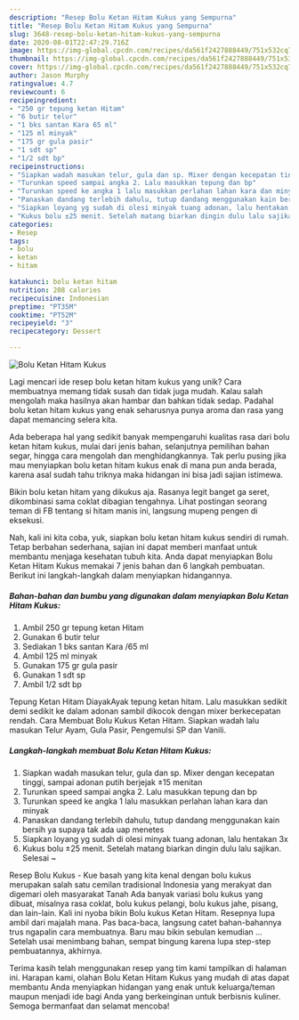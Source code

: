```yaml
---
description: "Resep Bolu Ketan Hitam Kukus yang Sempurna"
title: "Resep Bolu Ketan Hitam Kukus yang Sempurna"
slug: 3648-resep-bolu-ketan-hitam-kukus-yang-sempurna
date: 2020-08-01T22:47:29.716Z
image: https://img-global.cpcdn.com/recipes/da561f2427888449/751x532cq70/bolu-ketan-hitam-kukus-foto-resep-utama.jpg
thumbnail: https://img-global.cpcdn.com/recipes/da561f2427888449/751x532cq70/bolu-ketan-hitam-kukus-foto-resep-utama.jpg
cover: https://img-global.cpcdn.com/recipes/da561f2427888449/751x532cq70/bolu-ketan-hitam-kukus-foto-resep-utama.jpg
author: Jason Murphy
ratingvalue: 4.7
reviewcount: 6
recipeingredient:
- "250 gr tepung ketan Hitam"
- "6 butir telur"
- "1 bks santan Kara 65 ml"
- "125 ml minyak"
- "175 gr gula pasir"
- "1 sdt sp"
- "1/2 sdt bp"
recipeinstructions:
- "Siapkan wadah masukan telur, gula dan sp. Mixer dengan kecepatan tinggi, sampai adonan putih berjejak ±15 menitan"
- "Turunkan speed sampai angka 2. Lalu masukkan tepung dan bp"
- "Turunkan speed ke angka 1 lalu masukkan perlahan lahan kara dan minyak"
- "Panaskan dandang terlebih dahulu, tutup dandang menggunakan kain bersih ya supaya tak ada uap menetes"
- "Siapkan loyang yg sudah di olesi minyak tuang adonan, lalu hentakan 3x"
- "Kukus bolu ±25 menit. Setelah matang biarkan dingin dulu lalu sajikan. Selesai ~"
categories:
- Resep
tags:
- bolu
- ketan
- hitam

katakunci: bolu ketan hitam 
nutrition: 208 calories
recipecuisine: Indonesian
preptime: "PT35M"
cooktime: "PT52M"
recipeyield: "3"
recipecategory: Dessert

---
```



![Bolu Ketan Hitam Kukus](https://img-global.cpcdn.com/recipes/da561f2427888449/751x532cq70/bolu-ketan-hitam-kukus-foto-resep-utama.jpg)

Lagi mencari ide resep bolu ketan hitam kukus yang unik? Cara membuatnya memang tidak susah dan tidak juga mudah. Kalau salah mengolah maka hasilnya akan hambar dan bahkan tidak sedap. Padahal bolu ketan hitam kukus yang enak seharusnya punya aroma dan rasa yang dapat memancing selera kita.

Ada beberapa hal yang sedikit banyak mempengaruhi kualitas rasa dari bolu ketan hitam kukus, mulai dari jenis bahan, selanjutnya pemilihan bahan segar, hingga cara mengolah dan menghidangkannya. Tak perlu pusing jika mau menyiapkan bolu ketan hitam kukus enak di mana pun anda berada, karena asal sudah tahu triknya maka hidangan ini bisa jadi sajian istimewa.

Bikin bolu ketan hitam yang dikukus aja. Rasanya legit banget ga seret, dikombinasi sama coklat dibagian tengahnya. Lihat postingan seorang teman di FB tentang si hitam manis ini, langsung mupeng pengen di eksekusi.


Nah, kali ini kita coba, yuk, siapkan bolu ketan hitam kukus sendiri di rumah. Tetap berbahan sederhana, sajian ini dapat memberi manfaat untuk membantu menjaga kesehatan tubuh kita. Anda dapat menyiapkan Bolu Ketan Hitam Kukus memakai 7 jenis bahan dan 6 langkah pembuatan. Berikut ini langkah-langkah dalam menyiapkan hidangannya.

<!--inarticleads1-->

##### Bahan-bahan dan bumbu yang digunakan dalam menyiapkan Bolu Ketan Hitam Kukus:

1. Ambil 250 gr tepung ketan Hitam
1. Gunakan 6 butir telur
1. Sediakan 1 bks santan Kara /65 ml
1. Ambil 125 ml minyak
1. Gunakan 175 gr gula pasir
1. Gunakan 1 sdt sp
1. Ambil 1/2 sdt bp


Tepung Ketan Hitam DiayakAyak tepung ketan hitam. Lalu masukkan sedikit demi sedikit ke dalam adonan sambil dikocok dengan mixer berkecepatan rendah. Cara Membuat Bolu Kukus Ketan Hitam. Siapkan wadah lalu masukan Telur Ayam, Gula Pasir, Pengemulsi SP dan Vanili. 

<!--inarticleads2-->

##### Langkah-langkah membuat Bolu Ketan Hitam Kukus:

1. Siapkan wadah masukan telur, gula dan sp. Mixer dengan kecepatan tinggi, sampai adonan putih berjejak ±15 menitan
1. Turunkan speed sampai angka 2. Lalu masukkan tepung dan bp
1. Turunkan speed ke angka 1 lalu masukkan perlahan lahan kara dan minyak
1. Panaskan dandang terlebih dahulu, tutup dandang menggunakan kain bersih ya supaya tak ada uap menetes
1. Siapkan loyang yg sudah di olesi minyak tuang adonan, lalu hentakan 3x
1. Kukus bolu ±25 menit. Setelah matang biarkan dingin dulu lalu sajikan. Selesai ~


Resep Bolu Kukus - Kue basah yang kita kenal dengan bolu kukus merupakan salah satu cemilan tradisional Indonesia yang merakyat dan digemari oleh masyarakat Tanah Ada banyak variasi bolu kukus yang dibuat, misalnya rasa coklat, bolu kukus pelangi, bolu kukus jahe, pisang, dan lain-lain. Kali ini nyoba bikin Bolu kukus Ketan Hitam. Resepnya lupa ambil dari majalah mana. Pas baca-baca, langsung catet bahan-bahannya trus ngapalin cara membuatnya. Baru mau bikin sebulan kemudian … Setelah usai menimbang bahan, sempat bingung karena lupa step-step pembuatannya, akhirnya. 

Terima kasih telah menggunakan resep yang tim kami tampilkan di halaman ini. Harapan kami, olahan Bolu Ketan Hitam Kukus yang mudah di atas dapat membantu Anda menyiapkan hidangan yang enak untuk keluarga/teman maupun menjadi ide bagi Anda yang berkeinginan untuk berbisnis kuliner. Semoga bermanfaat dan selamat mencoba!
